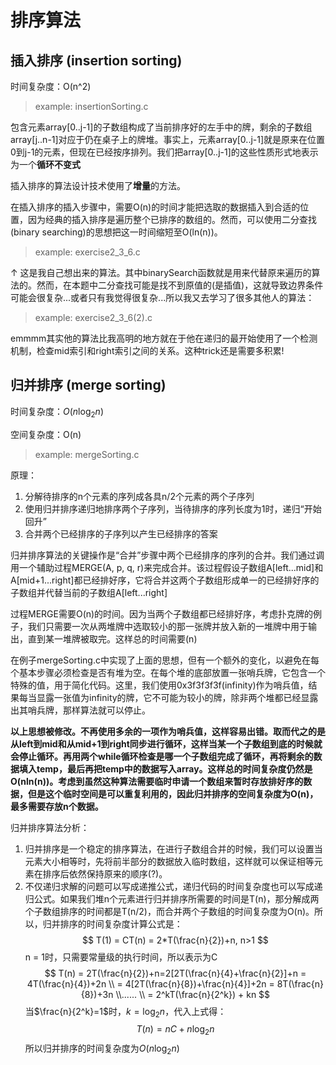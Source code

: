# 排序算法

## 插入排序 (insertion sorting)

时间复杂度：O(n^2)

> example: insertionSorting.c

包含元素array[0..j-1]的子数组构成了当前排序好的左手中的牌，剩余的子数组array[j..n-1]对应于仍在桌子上的牌堆。事实上，元素array[0..j-1]就是原来在位置0到j-1的元素，但现在已经按序排列。我们把array[0..j-1]的这些性质形式地表示为一个**循环不变式**

插入排序的算法设计技术使用了**增量**的方法。

在插入排序的插入步骤中，需要O(n)的时间才能把选取的数据插入到合适的位置，因为经典的插入排序是遍历整个已排序的数组的。然而，可以使用二分查找(binary searching)的思想把这一时间缩短至O(ln(n))。

> example: exercise2_3_6.c

↑ 这是我自己想出来的算法。其中binarySearch函数就是用来代替原来遍历的算法的。然而，在本题中二分查找可能是找不到原值的(是插值)，这就导致边界条件可能会很复杂...或者只有我觉得很复杂...所以我又去学习了很多其他人的算法：

> example: exercise2_3_6(2).c

emmmm其实他的算法比我高明的地方就在于他在递归的最开始使用了一个检测机制，检查mid索引和right索引之间的关系。这种trick还是需要多积累!


## 归并排序 (merge sorting)

时间复杂度：$O(n\log_2{n})$

空间复杂度：O(n)

> example: mergeSorting.c

原理：
1. 分解待排序的n个元素的序列成各具n/2个元素的两个子序列
2. 使用归并排序递归地排序两个子序列，当待排序的序列长度为1时，递归“开始回升”
3. 合并两个已经排序的子序列以产生已经排序的答案

归并排序算法的关键操作是“合并”步骤中两个已经排序的序列的合并。我们通过调用一个辅助过程MERGE(A, p, q, r)来完成合并。该过程假设子数组A[left...mid]和A[mid+1...right]都已经排好序，它将合并这两个子数组形成单一的已经排好序的子数组并代替当前的子数组A[left...right]

过程MERGE需要O(n)的时间。因为当两个子数组都已经排好序，考虑扑克牌的例子，我们只需要一次从两堆牌中选取较小的那一张牌并放入新的一堆牌中用于输出，直到某一堆牌被取完。这样总的时间需要(n)

在例子mergeSorting.c中实现了上面的思想，但有一个额外的变化，以避免在每个基本步骤必须检查是否有堆为空。在每个堆的底部放置一张哨兵牌，它包含一个特殊的值，用于简化代码。这里，我们使用0x3f3f3f3f(infinity)作为哨兵值，结果每当显露一张值为infinity的牌，它不可能为较小的牌，除非两个堆都已经显露出其哨兵牌，那样算法就可以停止。

**以上思想被修改。不再使用多余的一项作为哨兵值，这样容易出错。取而代之的是从left到mid和从mid+1到right同步进行循环，这样当某一个子数组到底的时候就会停止循环。再用两个while循环检查是哪一个子数组完成了循环，再将剩余的数据填入temp，最后再把temp中的数据写入array。这样总的时间复杂度仍然是O(nln(n))。考虑到虽然这种算法需要临时申请一个数组来暂时存放排好序的数据，但是这个临时空间是可以重复利用的，因此归并排序的空间复杂度为O(n)，最多需要存放n个数据。**

归并排序算法分析：
1. 归并排序是一个稳定的排序算法，在进行子数组合并的时候，我们可以设置当元素大小相等时，先将前半部分的数据放入临时数组，这样就可以保证相等元素在排序后依然保持原来的顺序(?)。
2. 不仅递归求解的问题可以写成递推公式，递归代码的时间复杂度也可以写成递归公式。如果我们堆n个元素进行归并排序所需要的时间是T(n)，那分解成两个子数组排序的时间都是T(n/2)，而合并两个子数组的时间复杂度为O(n)。所以，归并排序的时间复杂度计算公式是：
    $$ T(1) = CT(n) = 2*T(\frac{n}{2})+n, n>1 $$
    n = 1时，只需要常量级的执行时间，所以表示为C
    $$ T(n) = 2T(\frac{n}{2})+n=2[2T(\frac{n}{4}+\frac{n}{2}]+n = 4T(\frac{n}{4})+2n \\ = 4[2T(\frac{n}{8})+\frac{n}{4}]+2n = 8T(\frac{n}{8})+3n \\...... \\ = 2^kT(\frac{n}{2^k}) + kn $$
    当$\frac{n}{2^k}=1$时，$k=\log_2{n}$，代入上式得：
    $$ T(n) = nC + n\log_2{n} $$
    所以归并排序的时间复杂度为$O(n\log_2{n})$